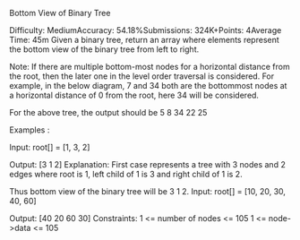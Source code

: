 Bottom View of Binary Tree


Difficulty: MediumAccuracy: 54.18%Submissions: 324K+Points: 4Average Time: 45m
Given a binary tree, return an array where elements represent the bottom view of the binary tree from left to right.

Note: If there are multiple bottom-most nodes for a horizontal distance from the root, then the later one in the level order traversal is considered. For example, in the below diagram, 7 and 34 both are the bottommost nodes at a horizontal distance of 0 from the root, here 34 will be considered.

For the above tree, the output should be 5 8 34 22 25

Examples :

Input: root[] = [1, 3, 2]

Output: [3 1 2]
Explanation: First case represents a tree with 3 nodes and 2 edges where root is 1, left child of 1 is 3 and right child of 1 is 2.

Thus bottom view of the binary tree will be 3 1 2.
Input: root[] = [10, 20, 30, 40, 60]
         
Output: [40 20 60 30]
Constraints:
1 <= number of nodes <= 105
1 <= node->data <= 105

